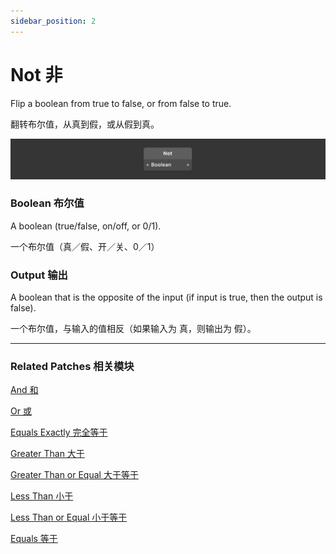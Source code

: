 ```yaml
---
sidebar_position: 2
---
```


# Not 非

Flip a boolean from true to false, or from false to true.

翻转布尔值，从真到假，或从假到真。

![Image](./../../../static/img/docs/Logic/not.png)

### Boolean 布尔值

A boolean (true/false, on/off, or 0/1).

一个布尔值（真／假、开／关、0／1）

### Output 输出

A boolean that is the opposite of the input (if input is true, then the output is false).

一个布尔值，与输入的值相反（如果输入为 真，则输出为 假）。

------

### Related Patches 相关模块

[And 和](./And.md)

[Or 或](./Or.md)

[Equals Exactly 完全等于](./Equals%20Exactly.md)

[Greater Than 大于](./Greater%20Than.md)

[Greater Than or Equal 大于等于](./Greater%20Than%20or%20Equal.md)

[Less Than 小于](./Less%20Than.md)

[Less Than or Equal 小于等于](./Less%20Than%20or%20Equal.md)

[Equals 等于](./Equals.md)
